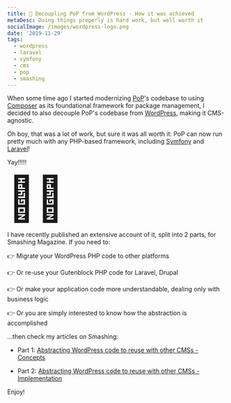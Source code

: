```yaml
---
title: 🔪 Decoupling PoP from WordPress - How it was achieved
metaDesc: Doing things properly is hard work, but well worth it
socialImage: /images/wordpress-logo.png
date: '2019-11-29'
tags:
  - wordpress
  - laravel
  - symfony
  - cms
  - pop
  - smashing
---
```


When some time ago I started modernizing [PoP](https://github.com/leoloso/PoP)'s codebase to using [Composer](https://getcomposer.org) as its foundational framework for package management, I decided to also decouple PoP's codebase from [WordPress](https://wordpress.org), making it CMS-agnostic. 

Oh boy, that was a lot of work, but sure it was all worth it: PoP can now run pretty much with any PHP-based framework, including [Symfony](https://symfony.com) and [Laravel](https://laravel.com/)! 

Yay!!!!!

<span style="font-size: 100px;">🤘🏻</span>

I have recently published an extensive account of it, split into 2 parts, for Smashing Magazine. If you need to:

👉 Migrate your WordPress PHP code to other platforms 

👉 Or re-use your Gutenblock PHP code for Laravel, Drupal

👉 Or make your application code more understandable, dealing only with business logic

👉 Or you are simply interested to know how the abstraction is accomplished

...then check my articles on Smashing:

- Part 1: [Abstracting WordPress code to reuse with other CMSs - Concepts](https://www.smashingmagazine.com/2019/11/abstracting-wordpress-code-cms-concepts/)

- Part 2: [Abstracting WordPress code to reuse with other CMSs - Implementation](https://www.smashingmagazine.com/2019/11/abstracting-wordpress-code-reuse-with-other-cms-implementation/)

Enjoy!
